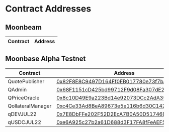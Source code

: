 # Contract Addresses

## Moonbeam

| Contract | Address |
| -------- | ------- |


## Moonbase Alpha Testnet

| Contract | Address |
| -------- | ------- |
| QuotePublisher | [0x82F8E8C9497D164Ff0EB017780e73f7bA6D76967](https://moonbase.moonscan.io/address/0x82F8E8C9497D164Ff0EB017780e73f7bA6D76967) |
| QAdmin | [0x68F1151cD425bd99712F9d08Fa307dE214ACb978](https://moonbase.moonscan.io/address/0x68F1151cD425bd99712F9d08Fa307dE214ACb978) |
| QPriceOracle | [0x8c10D49E9a223Bd14e92073DCc2AdA39E184711E](https://moonbase.moonscan.io/address/0x8c10D49E9a223Bd14e92073DCc2AdA39E184711E) |
| QollateralManager | [0xc4Ce33Ad8BeA89673e5e116b6d30C14225F7fd31](https://moonbase.moonscan.io/address/0xc4Ce33Ad8BeA89673e5e116b6d30C14225F7fd31) |
| qDEVJUL22 | [0x7E8DbFFe202F52D2EcA7B0A50D51746E134C7642](https://moonbase.moonscan.io/address/0x7E8DbFFe202F52D2EcA7B0A50D51746E134C7642) |
| qUSDCJUL22 | [0xe6A925c27b2a61D688d3F17FA8fFeAEF57BCe684](https://moonbase.moonscan.io/address/0xe6A925c27b2a61D688d3F17FA8fFeAEF57BCe684) |


